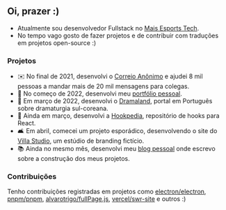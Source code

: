 ## Oi, prazer :)

- Atualmente sou desenvolvedor Fullstack no [Mais Esports Tech](https://github.com/maisesportstech).
- No tempo vago gosto de fazer projetos e de contribuir com traduções em projetos open-source :)

### Projetos
- ✉️ No final de 2021, desenvolvi o [Correio Anônimo](https://correioanonimo.com.br) e ajudei 8 mil pessoas a mandar mais de 20 mil mensagens para colegas.
- 🧑 No começo de 2022, desenvolvi meu [portfólio pessoal](https://guilherssousa.dev).
- 🎥 Em março de 2022, desenvolvi o [Dramaland](https://dramaland.vercel.app/), portal em Português sobre dramaturgia sul-coreana.
- 🎥 Ainda em março, desenvolvi a [Hookpedia](https://hookpedia.now.sh/), repositório de hooks para React.
- 🛋 Em abril, comecei um projeto esporádico, desenvolvendo o site do [Villa Studio](https://villastudio.netlify.app), um estúdio de branding fictício.
- 📚 Ainda no mesmo mês, desenvolvi meu [blog pessoal](https://blog.guilherssousa.dev) onde escrevo sobre a construção dos meus projetos.

### Contribuições

Tenho contribuições registradas em projetos como [electron/electron](https://www.electronjs.org/pt), [pnpm/pnpm](https://pnpm.io/pt), [alvarotrigo/fullPage.js](https://github.com/alvarotrigo/fullPage.js), [vercel/swr-site](https://swr.vercel.app/pt-BR) e outros :)
